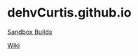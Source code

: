 # dehvCurtis.github.io

[Sandbox Builds](https://dehvcurtis.github.io/Sandbox%20Buildouts/)

[Wiki](http://)